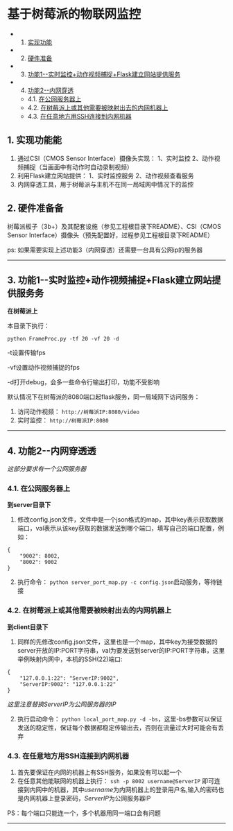 #  基于树莓派的物联网监控
<!-- vscode-markdown-toc -->
* 1. [实现功能](#)
* 2. [硬件准备](#-1)
* 3. [功能1--实时监控+动作视频捕捉+Flask建立网站提供服务](#1--Flask)
* 4. [功能2--内网穿透](#2--)
	* 4.1. [在公网服务器上](#-1)
	* 4.2. [在树莓派上或其他需要被映射出去的内网机器上](#-1)
	* 4.3. [在任意地方用SSH连接到内网机器](#SSH)

<!-- vscode-markdown-toc-config
	numbering=true
	autoSave=true
	/vscode-markdown-toc-config -->
<!-- /vscode-markdown-toc -->

##  1. <a name=''></a>实现功能能
 1. 通过CSI（CMOS Sensor Interface）摄像头实现： 1、实时监控 2、动作视频捕捉（当画面中有动作时自动录制视频）
 2. 利用Flask建立网站提供： 1、实时监控服务 2、动作视频查看服务
 3. 内网穿透工具，用于树莓派与主机不在同一局域网中情况下的监控

##  2. <a name='-1'></a>硬件准备备
 树莓派板子（3b+）及其配套设施（参见工程根目录下README）、CSI（CMOS Sensor Interface）摄像头（预先配置好，过程参见工程根目录下README）

 ps: 如果需要实现上述功能3（内网穿透）还需要一台具有公网ip的服务器
 ***


##  3. <a name='1--Flask'></a>功能1--实时监控+动作视频捕捉+Flask建立网站提供服务务
**在树莓派上**

本目录下执行：

`python FrameProc.py -tf 20 -vf 20 -d`

-t设置传输fps

-vf设置动作视频捕捉的fps

-d打开debug，会多一些命令行输出打印，功能不受影响

默认情况下在树莓派的8080端口起flask服务，同一局域网下访问服务：

1. 访问动作视频： `http://树莓派IP:8080/video`
2. 实时监控： `http://树莓派IP:8080`

 ***
##  4. <a name='2--'></a>功能2--内网穿透透

*这部分要求有一个公网服务器*

###  4.1. <a name='-1'></a>在公网服务器上

**到server目录下**

1. 修改config.json文件，文件中是一个json格式的map，其中key表示获取数据端口，val表示从该key获取的数据发送到哪个端口，填写自己的端口配置，例如：
```
{
    "9002": 8002,
    "8002": 9002
}
```

2. 执行命令： `python server_port_map.py -c config.json`启动服务，等待链接

###  4.2. <a name='-1'></a>在树莓派上或其他需要被映射出去的内网机器上

**到client目录下**

1. 同样的先修改config.json文件，这里也是一个map，其中key为接受数据的server开放的IP:PORT字符串，val为要发送到server的IP:PORT字符串，这里举例映射内网中，本机的SSH(22)端口:
```
{
    "127.0.0.1:22": "ServerIP:9002",
    "ServerIP:9002": "127.0.0.1:22"
}
```
*这里注意替换ServerIP为公网服务器的IP*

2. 执行启动命令： `python local_port_map.py -d -bs`，这里-bs参数可以保证发送的稳定性，保证每个数据都稳定传输出去，否则在流量过大时可能会有丢弃

###  4.3. <a name='SSH'></a>在任意地方用SSH连接到内网机器
1. 首先要保证在内网的机器上有SSH服务，如果没有可以起一个
2. 在任意其他能联网的机器上执行： `ssh -p 8002 username@ServerIP` 即可连接到内网中的机器，其中*username*为内网机器上的登录用户名,输入的密码也是内网机器上登录密码，*ServerIP*为公网服务器IP

PS：每个端口只能连一个，多个机器用同一端口会有问题
 ***

